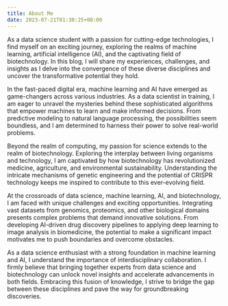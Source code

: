 ```yaml
---
title: About Me
date: 2023-07-21T01:30:25+08:00
---
```


As a data science student with a passion for cutting-edge technologies, I find myself on an exciting journey, exploring the realms of machine learning, artificial intelligence (AI), and the captivating field of biotechnology. In this blog, I will share my experiences, challenges, and insights as I delve into the convergence of these diverse disciplines and uncover the transformative potential they hold.

In the fast-paced digital era, machine learning and AI have emerged as game-changers across various industries. As a data scientist in training, I am eager to unravel the mysteries behind these sophisticated algorithms that empower machines to learn and make informed decisions. From predictive modeling to natural language processing, the possibilities seem boundless, and I am determined to harness their power to solve real-world problems.

Beyond the realm of computing, my passion for science extends to the realm of biotechnology. Exploring the interplay between living organisms and technology, I am captivated by how biotechnology has revolutionized medicine, agriculture, and environmental sustainability. Understanding the intricate mechanisms of genetic engineering and the potential of CRISPR technology keeps me inspired to contribute to this ever-evolving field.

At the crossroads of data science, machine learning, AI, and biotechnology, I am faced with unique challenges and exciting opportunities. Integrating vast datasets from genomics, proteomics, and other biological domains presents complex problems that demand innovative solutions. From developing AI-driven drug discovery pipelines to applying deep learning to image analysis in biomedicine, the potential to make a significant impact motivates me to push boundaries and overcome obstacles.

As a data science enthusiast with a strong foundation in machine learning and AI, I understand the importance of interdisciplinary collaboration. I firmly believe that bringing together experts from data science and biotechnology can unlock novel insights and accelerate advancements in both fields. Embracing this fusion of knowledge, I strive to bridge the gap between these disciplines and pave the way for groundbreaking discoveries.